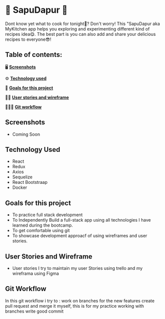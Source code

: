 # 🍛 SapuDapur 🍛

Dont know yet what to cook for tonight🤔? Don't worry! This "SapuDapur aka MyKitchen app helps you exploring and experimenting different kind of recipes idea😋. The best part is you can also add and share your delicious recipes to everyone😎!

## Table of contents:

🖥 **[Screenshots](#screenshots)**

⚙️  **[Technology used](#technology-used)**

🎯 **[Goals for this project](#goals-for-this-project)**

🖖🏽 **[User stories and wireframe](#user-stories-and-wireframe)**

👩🏽‍💻 **[Git workflow](#git-workflow)**


## Screenshots
- Coming Soon

## Technology Used
- React
- Redux
- Axios
- Sequelize
- React Bootstraap
- Docker

## Goals for this project
- To practice full stack development
- To Independently Build a full-stack app using all technologies I have learned during the bootcamp.
- To get comfortable using git
- To showcase development approacf of using wireframes and user stories. 

## User Stories and Wireframe
- User stories 
I try to maintain my user Stories using trello and my wireframa using Figma

## Git Workflow
In this git workflow i try to :
work on branches for the new features
create pull request and merge it myself, this is for my practice working with branches
write good commit 


